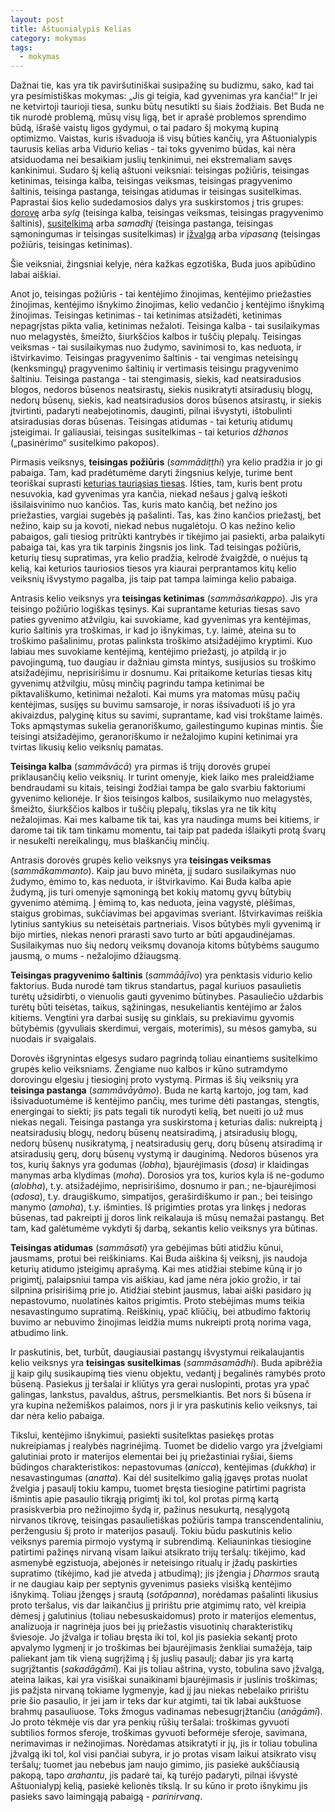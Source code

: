 ```yaml
---
layout: post
title: Aštuonialypis Kelias
category: mokymas
tags:
  - mokymas
---
```


Dažnai tie, kas yra tik paviršutiniškai susipažinę su budizmu, sako, kad tai yra pesimistiškas mokymas: „Jis gi teigia, kad gyvenimas yra kančia!“ Ir jei ne ketvirtoji taurioji tiesa, sunku būtų nesutikti su šiais žodžiais. Bet Buda ne tik nurodė problemą, mūsų visų ligą, bet ir aprašė problemos sprendimo būdą, išrašė vaistų ligos gydymui, o tai padaro šį mokymą kupiną optimizmo. Vaistas, kuris išvaduoja iš visų būties kančių, yra Aštuonialypis taurusis kelias arba Vidurio kelias - tai toks gyvenimo būdas, kai nėra atsiduodama nei besaikiam juslių tenkinimui, nei ekstremaliam savęs kankinimui.  Sudaro šį kelią aštuoni veiksniai: teisingas požiūris, teisingas ketinimas, teisinga kalba, teisingas veiksmas, teisingas pragyvenimo šaltinis, teisinga pastanga, teisingas atidumas ir teisingas susitelkimas. Paprastai šios kelio sudedamosios dalys yra suskirstomos į tris grupes: <a href="http://theravada.lt/praktika/post-dorove">dorovę</a> arba *sylą* (teisinga kalba, teisingas veiksmas, teisingas pragyvenimo šaltinis), <a href="http://theravada.lt/praktika/post-meditacija">susitelkimą</a> arba *samadhį* (teisinga pastanga, teisingas sąmoningumas ir teisingas susitelkimas) ir <a href="http://theravada.lt/praktika/post-meditacija">įžvalgą</a> arba *vipasaną* (teisingas požiūris, teisingas ketinimas).

Šie veiksniai, žingsniai kelyje, nėra kažkas egzotiška, Buda juos apibūdino labai aiškiai.

Anot jo, teisingas požiūris - tai kentėjimo žinojimas, kentėjimo priežasties žinojimas, kentėjimo išnykimo žinojimas, kelio vedančio į kentėjimo išnykimą žinojimas. Teisingas ketinimas - tai ketinimas atsižadėti, ketinimas nepagrįstas pikta valia, ketinimas nežaloti. Teisinga kalba - tai susilaikymas nuo melagystės, šmeižto, šiurkščios kalbos ir tuščių plepalų. Teisingas veiksmas - tai susilaikymas nuo žudymo, savinimosi to, kas neduota, ir ištvirkavimo. Teisingas pragyvenimo šaltinis - tai vengimas neteisingų (kenksmingų) pragyvenimo šaltinių ir vertimasis teisingu pragyvenimo šaltiniu. Teisinga pastanga - tai stengimasis, siekis, kad neatsiradusios blogos, nedoros būsenos neatsirastų, siekis nusikratyti atsiradusių blogų, nedorų būsenų, siekis, kad neatsiradusios doros būsenos atsirastų, ir siekis įtvirtinti, padaryti neabejotinomis, dauginti, pilnai išvystyti, ištobulinti atsiradusias doras būsenas. Teisingas atidumas - tai keturių atidumų įsteigimai. Ir galiausiai, teisingas susitelkimas - tai keturios *džhanos* („pasinėrimo“ susitelkimo pakopos).

<!--break-->

Pirmasis veiksnys, **teisingas požiūris** (*sammādiṭṭhi*) yra kelio pradžia ir jo gi pabaiga. Tam, kad pradėtumėme daryti žingsnius kelyje, turime bent teoriškai suprasti <a href="http://theravada.lt/mokymas/post-keturios-tauriosios-tiesos/">keturias tauriąsias tiesas</a>. Išties, tam, kuris bent protu nesuvokia, kad gyvenimas yra kančia, niekad nešaus į galvą ieškoti išsilaisvinimo nuo kančios. Tas, kuris mato kančią, bet nežino jos priežasties, vargiai sugebės ją pašalinti. Tas, kas žino kančios priežastį, bet nežino, kaip su ja kovoti, niekad nebus nugalėtoju. O kas nežino kelio pabaigos, gali tiesiog pritrūkti kantrybės ir tikėjimo jai pasiekti, arba palaikyti pabaiga tai, kas yra tik tarpinis žingsnis jos link. Tad teisingas požiūris, keturių tiesų supratimas, yra kelio pradžia, kelrodė žvaigždė, o nuėjus tą kelią, kai keturios tauriosios tiesos yra kiaurai perprantamos kitų kelio veiksnių išvystymo pagalba, jis taip pat tampa laiminga kelio pabaiga.

Antrasis kelio veiksnys yra **teisingas ketinimas** (*sammāsaṅkappo*). Jis yra teisingo požiūrio logiškas tęsinys. Kai suprantame keturias tiesas savo paties gyvenimo atžvilgiu, kai suvokiame, kad gyvenimas yra kentėjimas, kurio šaltinis yra troškimas, ir kad jo išnykimas, t.y. laimė, ateina su to troškimo pašalinimu, protas palinksta troškimo atsižadėjimo kryptimi. Kuo labiau mes suvokiame kentėjimą, kentėjimo priežastį, jo atpildą ir jo pavojingumą, tuo daugiau ir dažniau gimsta mintys, susijusios su troškimo atsižadėjimu, neprisirišimu ir dosnumu. Kai pritaikome keturias tiesas kitų gyvenimų atžvilgiu, mūsų minčių pagrindu tampa ketinimai be piktavališkumo, ketinimai nežaloti. Kai mums yra matomas mūsų pačių kentėjimas,  susijęs su buvimu samsaroje, ir noras išsivaduoti iš jo yra akivaizdus, palyginę kitus su savimi, suprantame, kad visi trokštame laimės. Toks apmąstymas sukelia geranoriškumo, gailestingumo kupinas mintis. Šie teisingi atsižadėjimo, geranoriškumo ir nežalojimo kupini ketinimai yra tvirtas likusių kelio veiksnių pamatas.

**Teisinga kalba** (*sammāvācā*) yra pirmas iš trijų dorovės grupei priklausančių kelio veiksnių. Ir turint omenyje, kiek laiko mes praleidžiame bendraudami su kitais, teisingi žodžiai tampa be galo svarbiu faktoriumi gyvenimo kelionėje. Ir šios teisingos kalbos, susilaikymo nuo melagystės, šmeižto, šiurkščios kalbos ir tuščių plepalų, tikslas yra ne tik kitų nežalojimas. Kai mes kalbame tik tai, kas yra naudinga mums bei kitiems,  ir darome tai tik tam tinkamu momentu, tai taip pat padeda išlaikyti protą švarų ir nesukelti nereikalingų, mus blaškančių minčių.

Antrasis dorovės grupės kelio veiksnys yra **teisingas veiksmas** (*sammākammanto*). Kaip jau buvo minėta, jį sudaro susilaikymas nuo žudymo, ėmimo to, kas neduota, ir ištvirkavimo. Kai Buda kalba apie žudymą, jis turi omenyje sąmoningą bet kokių matomų gyvų būtybių gyvenimo atėmimą. Į ėmimą to, kas neduota, įeina vagystė, plėšimas, staigus grobimas, sukčiavimas bei apgavimas sveriant. Ištvirkavimas reiškia lytinius santykius su neteisėtais partneriais. Visos būtybės myli gyvenimą ir bijo mirties, niekas nenori prarasti savo turto ar būti apgaudinėjamas. Susilaikymas nuo šių nedorų veiksmų dovanoja kitoms būtybėms saugumo jausmą, o mums - nežalojimo džiaugsmą.

**Teisingas pragyvenimo šaltinis** (*sammāājīvo*) yra penktasis vidurio kelio faktorius. Buda nurodė tam tikrus standartus, pagal kuriuos pasaulietis turėtų užsidirbti, o vienuolis gauti gyvenimo būtinybes. Pasauliečio uždarbis turėtų būti teisėtas, taikus, sąžiningas, nesukeliantis kentėjimo ar žalos kitiems. Vengtini yra darbai susiję su ginklais, su prekiavimu gyvomis būtybėmis (gyvuliais skerdimui, vergais, moterimis), su mėsos gamyba, su nuodais ir svaigalais.

Dorovės išgrynintas elgesys sudaro pagrindą toliau einantiems susitelkimo grupės kelio veiksniams. Žengiame nuo kalbos ir kūno sutramdymo dorovingu elgesiu į tiesioginį proto vystymą. Pirmas iš šių veiksnių yra **teisinga pastanga** (*sammāvāyāmo*). Buda ne kartą kartojo, jog tam, kad išsivaduotumėme iš kentėjimo pančių, mes turime dėti pastangas, stengtis, energingai to siekti; jis pats tegali tik nurodyti kelią, bet nueiti jo už mus niekas negali. Teisinga pastanga yra suskirstoma į keturias dalis: nukreiptą į neatsiradusių blogų, nedorų būsenų neatsiradimą, į atsiradusių blogų, nedorų būsenų nusikratymą, į neatsiradusių gerų, dorų būsenų atsiradimą ir atsiradusių gerų, dorų būsenų vystymą ir dauginimą. Nedoros būsenos yra tos, kurių šaknys yra godumas (*lobha*), bjaurėjimasis (*dosa*) ir klaidingas manymas arba klydimas (*moha*). Dorosios yra tos, kurios kyla iš ne-godumo (*alobha*), t.y. atsižadėjimo, neprisirišimo, dosnumo ir pan.; ne-bjaurėjimosi (*adosa*), t.y. draugiškumo, simpatijos, geraširdiškumo ir pan.; bei teisingo manymo (*amoha*), t.y. išminties. Iš prigimties protas yra linkęs į nedoras būsenas, tad pakreipti jį doros link reikalauja iš mūsų nemažai pastangų. Bet tam, kad galėtumėme vykdyti šį darbą, sekantis kelio veiksnys yra būtinas.

**Teisingas atidumas** (*sammāsati*) yra gebėjimas būti atidžiu kūnui, jausmams, protui bei reiškiniams. Kai Buda aiškina šį veiksnį, jis naudoja keturių atidumo įsteigimų aprašymą. Kai mes atidžiai stebime kūną ir jo prigimtį, palaipsniui tampa vis aiškiau, kad jame nėra jokio grožio, ir tai silpnina prisirišimą prie jo. Atidžiai stebint jausmus, labai aiški pasidaro jų nepastovumo, nuolatinės kaitos prigimtis. Proto stebėjimas mums teikia nesavastingumo supratimą. Reiškinių, ypač kliūčių, bei atbudimo faktorių buvimo ar nebuvimo žinojimas leidžia mums nukreipti protą norima vaga, atbudimo link.

Ir paskutinis, bet, turbūt, daugiausiai pastangų išvystymui reikalaujantis kelio veiksnys yra **teisingas susitelkimas** (*sammāsamādhi*). Buda apibrėžia jį kaip gilų susikaupimą ties vienu objektu, vedantį į begalinės ramybės proto būseną. Pasiekus jį teršalai ir kliūtys yra gerai nuslopinti, protas yra ypač galingas, lankstus, pavaldus, aštrus, persmelkiantis. Bet nors ši būsena ir yra kupina nežemiškos palaimos, nors ji ir yra paskutinis kelio veiksnys, tai dar nėra kelio pabaiga.

Tikslui, kentėjimo išnykimui, pasiekti susitelktas pasiekęs protas nukreipiamas į realybės nagrinėjimą. Tuomet be didelio vargo yra įžvelgiami galutiniai proto ir materijos elementai bei jų priežastiniai ryšiai, šiems būdingos charakteristikos: nepastovumas (*anicca*), kentėjimas (*dukkha*) ir nesavastingumas (*anatta*). Kai dėl susitelkimo galią įgavęs protas nuolat žvelgia į pasaulį tokiu kampu, tuomet bręsta tiesiogine patirtimi pagrista išmintis apie pasaulio tikrąją prigimtį iki tol, kol protas pirmą kartą prasiskverbia pro nežinojimo šydą ir, pažinus nesukurtą, nesąlygotą nirvanos tikrovę, teisingas pasaulietiškas požiūris tampa transcendentaliniu, peržengusiu šį proto ir materijos pasaulį. Tokiu būdu paskutinis kelio veiksnys paremia pirmojo vystymą ir subrendimą. Keliauninkas tiesiogine patirtimi pažinęs nirvaną visam laikui atsikrato trijų teršalų: tikėjimo, kad asmenybė egzistuoja, abejonės ir neteisingo ritualų ir įžadų paskirties supratimo (tikėjimo, kad jie atveda į atbudimą); jis įžengia į *Dharmos* srautą ir ne daugiau kaip per septynis gyvenimus pasieks visišką kentėjimo išnykimą. Toliau įžengęs į srautą (*sotāpanna*), norėdamas pašalinti likusius proto teršalus, vis dar laikančius jį pririštu prie atgimimų rato, vėl kreipia dėmesį į galutinius (toliau nebesuskaidomus) proto ir materijos elementus, analizuoja ir nagrinėja juos bei jų priežastis visuotinių charakteristikų šviesoje. Jo įžvalga ir toliau bręsta iki tol, kol jis pasiekia sekantį proto apvalymo lygmenį ir jo troškimas bei bjaurėjimasis ženkliai sumažėja, taip paliekant jam tik vieną sugrįžimą į šį juslių pasaulį; dabar jis yra kartą sugrįžtantis (*sakadāgāmī*). Kai jis toliau aštrina, vysto, tobulina savo įžvalgą, ateina laikas, kai yra visiškai sunaikinami bjaurėjimasis ir juslinis troškimas; jis pažįsta nirvaną tokiame lygmenyje, kad jį jau niekas nebelaiko pririštu prie šio pasaulio, ir jei jam ir teks dar kur atgimti, tai tik labai aukštuose brahmų pasauliuose. Toks žmogus vadinamas nebesugrįžtančiu (*anāgāmī*). Jo proto tėkmėje vis dar yra penkių rūšių teršalai: troškimas gyvuoti subtilios formos sferoje, troškimas gyvuoti beformėje sferoje, savimana, nerimavimas ir nežinojimas. Norėdamas atsikratyti ir jų, jis ir toliau tobulina įžvalgą iki tol, kol visi pančiai subyra, ir jo protas visam laikui atsikrato visų teršalų; tuomet jau nebebus jam naujo gimimo, jis pasiekė aukščiausią pakopą, tapo *arahantu*, jis padarė tai, ką turėjo padaryti, pilnai išvystė Aštuonialypį kelią, pasiekė kelionės tikslą. Ir su kūno ir proto išnykimu jis pasieks savo laimingąją pabaigą - *parinirvaną*.
